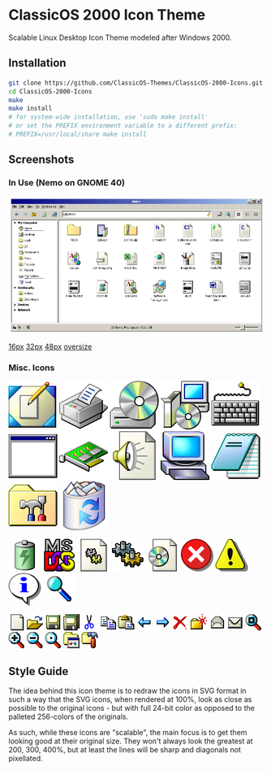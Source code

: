 # ClassicOS 2000 Icon Theme

Scalable Linux Desktop Icon Theme modeled after Windows 2000.

## Installation

```bash
git clone https://github.com/ClassicOS-Themes/ClassicOS-2000-Icons.git
cd ClassicOS-2000-Icons
make
make install
# for system-wide installation, use 'sudo make install'
# or set the PREFIX environment variable to a different prefix:
# PREFIX=/usr/local/share make install
```

## Screenshots

### In Use (Nemo on GNOME 40)

![Icon theme in use with Nemo File Manager](screenshots/nemo.png)

[16px](screenshots/16px-files.png) [32px](screenshots/32px-files.png) [48px](screenshots/48px-files.png) [oversize](screenshots/oversize-files.png)

### Misc. Icons

![Desktop @ 48px](src/svg48/desktop.svg) ![Printer @ 48px](src/svg48/printer.svg) ![Optical Media @ 48px](src/svg48/media-optical.svg) ![Installer @ 48px](src/svg48/installer.svg) ![Keyboard @ 48px](src/svg48/keyboard.svg) ![Default App @ 48px](src/svg48/application-default-icon.svg) ![Audio Card @ 48px](src/svg48/audio-card.svg) ![Audio File @ 48px](src/svg48/audio-x-generic.svg) ![Computer @ 48px](src/svg48/computer.svg) ![Notepad @ 48px](src/svg48/text-editor.svg) ![Control Panel @ 48px](src/svg48/preferences-desktop.svg) ![Trash @ 48px](src/svg48/trash-full.svg) 

![Full Battery @ 32px](src/svg32/battery-full-charging.svg) ![MS-DOS @ 32px](src/svg32/dosemu.svg) ![DLL @ 32px](src/svg32/application-object.svg) ![gears @ 32px](src/svg32/gears.svg)  ![ISO file @ 32px](src/svg32/application-x-cd-image.svg)  ![Dialog Error @ 32px](src/svg32/dialog-error.svg) ![Dialog Warning @ 32px](src/svg32/dialog-warning.svg) ![Dialog Information @ 32px](src/svg32/dialog-information.svg) ![Magnifier @ 32px](src/svg32/magnifier.svg) 

![File](src/svg16/file.svg) ![Open](src/svg16/file-open.svg) ![Save](src/svg16/save.svg) ![Save All](src/svg16/save-all.svg) ![Cut](src/svg16/edit-cut.svg) ![Copy](src/svg16/edit-copy.svg) ![Paste](src/svg16/edit-paste.svg) ![Back](src/svg16/back.svg) ![Forward](src/svg16/forward.svg) ![Delete](src/svg16/delete.svg) ![New Folder](src/svg16/folder-new.svg) ![Email-Read](src/svg16/msg-read.svg) ![Email-Unread](src/svg16/msg-unread.svg) ![Zoom-fit](src/svg16/zoom-fit.svg) ![Zoom-in](src/svg16/zoom-in.svg) ![Zoom-out](src/svg16/zoom-out.svg) ![Zoom-zero](src/svg16/zoom-zero.svg) ![Program Group](src/svg16/program-group.svg)  ![Admin Tools](src/svg16/applications-system.svg)
## Style Guide 

The idea behind this icon theme is to redraw the icons in SVG format in such a way that the SVG icons, when rendered at 100%, look as close as possible to the original icons - but with full 24-bit color as opposed to the palleted 256-colors of the originals.

As such, while these icons are "scalable", the main focus is to get them looking good at their original size. They won't always look the greatest at 200, 300, 400%, but at least the lines will be sharp and diagonals not pixellated.


